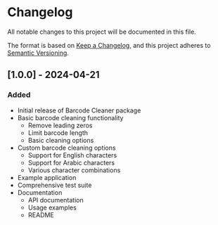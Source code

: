 # Changelog

All notable changes to this project will be documented in this file.

The format is based on [Keep a Changelog](https://keepachangelog.com/en/1.0.0/),
and this project adheres to [Semantic Versioning](https://semver.org/spec/v2.0.0.html).

## [1.0.0] - 2024-04-21

### Added
- Initial release of Barcode Cleaner package
- Basic barcode cleaning functionality
  - Remove leading zeros
  - Limit barcode length
  - Basic cleaning options
- Custom barcode cleaning options
  - Support for English characters
  - Support for Arabic characters
  - Various character combinations
- Example application
- Comprehensive test suite
- Documentation
  - API documentation
  - Usage examples
  - README
